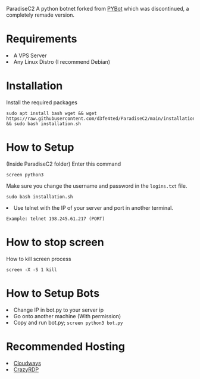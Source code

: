 ParadiseC2
A python botnet forked from <a href="https://github.com/wodxgod/PYbot">PYBot</a> which was discontinued, a completely remade version.

# Requirements
  <li>A VPS Server</li>
  <li>Any Linux Distro (I recommend Debian)</li>

# Installation
  <p>Install the required packages</p>
  <pre><code>sudo apt install bash wget && wget https://raw.githubusercontent.com/d3fe4ted/ParadiseC2/main/installation.sh && sudo bash installation.sh</code></pre>

# How to Setup
  <p>(Inside ParadiseC2 folder) Enter this command</p>
  <pre><code>screen python3</pre></code>
  
  <p>Make sure you change the username and password in the <code>logins.txt</code> file.</p>
  <pre><code>sudo bash installation.sh</code></pre>
  <li>Use telnet with the IP of your server and port in another terminal.</li>  
  <pre><code>Example: telnet 198.245.61.217 (PORT)</code></pre></li>
  
# How to stop screen
  <p>How to kill screen process</p>
  <pre><code>screen -X -S 1 kill</code></pre>

# How to Setup Bots 
  <li>Change IP in bot.py to your server ip</li>
  <li>Go onto another machine (With permission)</li>
  <li>Copy and run bot.py; <code>screen python3 bot.py</code></li>

# Recommended Hosting
  <li><a href="https://www.cloudways.com/en/">Cloudways</a>
  <li><a href="https://crazyrdp.com/linux-vps-hosting/">CrazyRDP</a></li>
    <div></lu>
